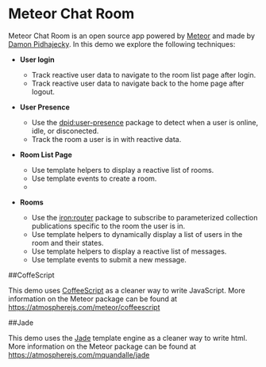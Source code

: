 Meteor Chat Room
================

Meteor Chat Room is an open source app powered by [Meteor](https://www.meteor.com/) and made by
[Damon Pidhajecky](http://www.damonpidhajecky.com). In this demo we explore the following techniques:

  * __User login__
    * Track reactive user data to navigate to the room list page after login.
    * Track reactive user data to navigate back to the home page after logout.

  * __User Presence__
    * Use the [dpid:user-presence](https://github.com/dpid/meteor-user-presence/) package to detect
      when a user is online, idle, or disconected.
    * Track the room a user is in with reactive data.

  * __Room List Page__
    * Use template helpers to display a reactive list of rooms.
    * Use template events to create a room.
    -
  * __Rooms__
    * Use the [iron:router](https://github.com/eventedmind/iron-router/) package to subscribe to
      parameterized collection publications specific to the room the user is in.
    * Use template helpers to dynamically display a list of users in the room and their states.
    * Use template helpers to display a reactive list of messages.
    * Use template events to submit a new message.

##CoffeScript

This demo uses [CoffeeScript](http://coffeescript.org/) as a cleaner way to write JavaScript.
More information on the Meteor package can be found at https://atmospherejs.com/meteor/coffeescript

##Jade

This demo uses the [Jade](http://jade-lang.com/) template engine as a cleaner way to write html. More information on the Meteor package can
be found at https://atmospherejs.com/mquandalle/jade
